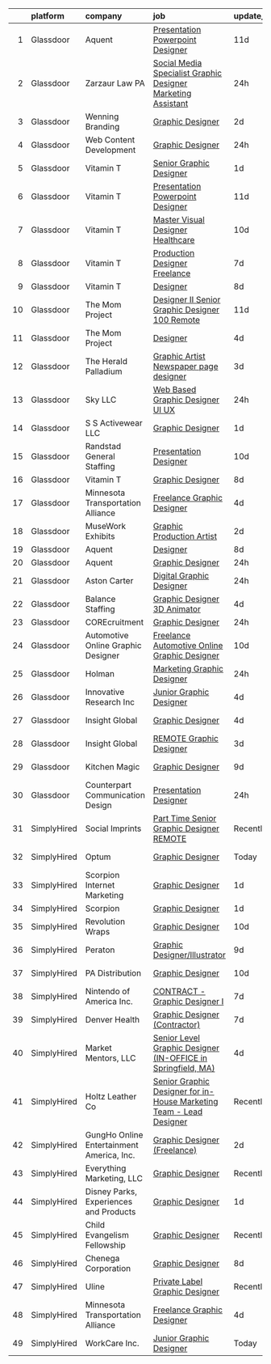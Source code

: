 

|    | platform    | company                                   | job                                                                                                                                                                                                                                                                                                                                                                                                                                                                                                                                                                                                                                                                                                                                                                                                                                                                                                                                                                                                                                                                                                                                                                                                                                                                                                                                             | update_time   | location             |
|---:|:------------|:------------------------------------------|:------------------------------------------------------------------------------------------------------------------------------------------------------------------------------------------------------------------------------------------------------------------------------------------------------------------------------------------------------------------------------------------------------------------------------------------------------------------------------------------------------------------------------------------------------------------------------------------------------------------------------------------------------------------------------------------------------------------------------------------------------------------------------------------------------------------------------------------------------------------------------------------------------------------------------------------------------------------------------------------------------------------------------------------------------------------------------------------------------------------------------------------------------------------------------------------------------------------------------------------------------------------------------------------------------------------------------------------------|:--------------|:---------------------|
|  1 | Glassdoor   | Aquent                                    | [Presentation   Powerpoint Designer](https://www.glassdoor.com/partner/jobListing.htm?pos=115&ao=1110586&s=58&guid=00000182ba05e4b3a2de2bf7db007873&src=GD_JOB_AD&t=SR&vt=w&cs=1_2e9c6431&cb=1660978325346&jobListingId=1008060511774&cpc=451933188B21919D&jrtk=3-0-1gat0bp6mklub801-1gat0bp762g8u000-0825ee02fb3b4752--6NYlbfkN0DMrcEu7yrtATojKJA7cEzGQ3FdRGWLh0CZQInL4ECGI9gD0Wolx9R2v-Aex0-GK06auykW-pqZnuDoAxGFJzIWpitkMI7AcCDFD4b6z2cDtyBa5ZlN8SnfQiXUBmFrFlbx2asWHAn4qTH_4DuPjejzzF93kV9AHRmFbAFys8G1VQRrRuiW21o5TPQvuAPXtons43j7UhfJ9v4e6DChO6yhE3jwnY6Ipz6vRcy12MoecZdXCm3fT3MsK8jTE6T4KawPSaXfvvPbsUPVAJ4JsDcf3ixkLbz4eAqT07-gg8JMr-J-KIeEdvbgwq2svy-ZJBs1Yt22CVdsGdBnBz7icjIbpVHEMIERYZ6uDAvzrIVpnXJVb3sG0iYg6uez7zQJJNcm88Lj6zGweZP3pYhrJvucijww5MEZ2Jy4ukehtWcr36W6Y5BZsCjvdNFiepp9KKwKhYO60wIwSA%3D%3D)                                                                                                                                                                                                                                                                                                                                                                                                                                                                                                                            | 11d           | Dallas, TX           |
|  2 | Glassdoor   | Zarzaur Law  PA                           | [Social Media Specialist   Graphic Designer   Marketing Assistant](https://www.glassdoor.com/partner/jobListing.htm?pos=102&ao=1110586&s=58&guid=00000182ba05e4b3a2de2bf7db007873&src=GD_JOB_AD&t=SR&vt=w&ea=1&cs=1_fe580b7e&cb=1660978325345&jobListingId=1008081106974&cpc=4E9467AEE1271D89&jrtk=3-0-1gat0bp6mklub801-1gat0bp762g8u000-803b25fd6d489f9a--6NYlbfkN0AZiaPZyccuKjlre0e0RaBFeO48J0QExrO5hcuLctOVaMCP73eJtwCGyTv9n24LxpGzvdHE6PA1nTSrS5MDTbKExkbzaJK0wxq4Ft77K8xySvPG30qYpnusoFa51YZ0xEHnPQZYDpZOB7CVNtAd_CMrEz6q0DORJcfL5QUOthO_kOxj2pt6tZSb6A_OTWWnq6qNPj-I4c0vH1bu9je2eUSlz4v7rXEdfjyRuycMhpLVuQu3Ear55vb-CaqZdb3jkMMtad71vfF7qrfF6cBYcSphwvhiv1eH2Vpzz3erDmmdLo32pzI--VW18EBINfYdYdtq4UpmKM_n7Tnt73TUrTEV0gMq6kwn4g3xqRo83cK6j8KnkAHIUwB_QdGz-YKoVUSUXoHVcKsfDtv3XYqvL6BivmosB0elSMdXZXm0G5eCa7C-nxdY4JWVExZCdNBw9QRfZ_rF92G91WsOWRrADeb4VjV6scZUUTaDiCdtSkaFPGqaPHOW0Cbg7RKzmUdv6AhIQb_4rpwXCg%3D%3D)                                                                                                                                                                                                                                                                                                                                                                                                                         | 24h           | Pensacola, FL        |
|  3 | Glassdoor   | Wenning Branding                          | [Graphic Designer](https://www.glassdoor.com/partner/jobListing.htm?pos=104&ao=1110586&s=58&guid=00000182ba05e4b3a2de2bf7db007873&src=GD_JOB_AD&t=SR&vt=w&ea=1&cs=1_31caa988&cb=1660978325345&jobListingId=1008076330362&cpc=654405A9B1E0A9F5&jrtk=3-0-1gat0bp6mklub801-1gat0bp762g8u000-c485980670948cf3--6NYlbfkN0D0ZqxdZg2TwcIemQ4yr89eGinLCR7bn2QHXosobzuZILo9zeyiR6UThHd_NX6BBzL1JwMeWMYkNuVdhl0JqmLx_D-bFfIvV3M0Qf_18-6v7B3YE5fdFXRv9a6-l1g2faVP8YuQ5Rb4ve7DfEtK21COq-5JkBPlfe88Apxx3bfn2URnVq3gmSttj2mCXXN8QztQ1pXWKvhTiLHtOJq7L2a3WSwy8KD07EJznSehoPf2tznc0D9KHruNdSyVV5X1a_v5ASxn2BKPPH-OEcsT9rDyXJI0oAU_s5PmRftycZhyFDtdfbfFggJOPPhp0peyZuc9ASJLXHLL8-yBTk_V4zfF5ldzKiOiP571B_Y07R_NbQDAyvfHtcOD5odojFLNiB4kasZ7NdgD0lUmye4OT57IKyMlhGGIJFDUJkbmB2bUekjkXLYslDP7Zm-de9QFqTy_ZzzZ4sawC2F2JEJFzmzSY7qC-F54bCZcP6UTqsCv3gsr2h_Tj0Yb5fKZ-zKimd0%3D)                                                                                                                                                                                                                                                                                                                                                                                                                                                                                       | 2d            | Remote               |
|  4 | Glassdoor   | Web Content Development                   | [Graphic Designer](https://www.glassdoor.com/partner/jobListing.htm?pos=103&ao=1110586&s=58&guid=00000182ba05e4b3a2de2bf7db007873&src=GD_JOB_AD&t=SR&vt=w&ea=1&cs=1_4fa85635&cb=1660978325345&jobListingId=1008081576747&cpc=FAD720BB8CCCB15B&jrtk=3-0-1gat0bp6mklub801-1gat0bp762g8u000-7b3bb0644cdb0e70--6NYlbfkN0D5EoDI19pzLD_ZoAvoqM1-O9qeTV9KvYbDAr1-bMzVcaoGqzcz5V3H9ChpeuGBph1Bb5TJ-J5yhm0Jk0hrIQwuQT3F7nmf6_ZD7HiMkr4eeaRrSadJclEf1lIiYuZzrDEwI8i5bFOXd29kEZLnNjZbehHdaXya9rlhOSYwQGdKJOIS73nN7eASVC6Dxe1cGvc9hS7_LawZeC8gwoHiRixmOyruHvz5nNi7I1A49zjlbkx4TpiNww3u7CXotDQr5QHQguE8u4m7cj2VkdwR-DimkHIXuULu7pF8RQ9aO4MNU5Z8RzTLSzrb_wrtf6_EbZsoaGbiTtLP-tZh89TrUmyuvkeHm1x_lTjzlYeN-eTeysEApSshHAScXNBWbVH6g-o-zPZe2Ei8HalybMDBkD4ka5DdtGxpW-pg6Olh6SZ0E4s9PfYB9JJ5VjGKu3UA4m9X8w8bgwa65B-72NWHyumFQLtvSwrIanjgFU1we9S2hnMjJ2tLQPCfU-DB_b44jLk%3D)                                                                                                                                                                                                                                                                                                                                                                                                                                                                                       | 24h           | Ocean City, NJ       |
|  5 | Glassdoor   | Vitamin T                                 | [Senior Graphic Designer](https://www.glassdoor.com/partner/jobListing.htm?pos=124&ao=1110586&s=58&guid=00000182ba05e4b3a2de2bf7db007873&src=GD_JOB_AD&t=SR&vt=w&cs=1_3f7c271d&cb=1660978325347&jobListingId=1008079341532&cpc=6FC5BA77C9A4CD78&jrtk=3-0-1gat0bp6mklub801-1gat0bp762g8u000-feb97c3479a5164e--6NYlbfkN0DMrcEu7yrtATojKJA7cEzGQ3FdRGWLh0CZQInL4ECGI6k5tN82kdM0cJmh4vC7GgiQc4aCRlSnUBC_0IocB-Cz_Gx9kanfekWR3F4uKz7k0psi8CWDYV_Wg_GNlG3jNL_DXkNGlUaRqLq0qtrvXLUUOFuJssvJ0eth43C2xt6h89G-sVtcmh7_OzK25uH2d4U69vC4r3XNX9O-5owJ_se7jjAUgA3-OWcEMYQZHdZVCbrnRJYTDPljCZMuGuI5j6qFAHd7DQeU8e80xFZ83HfzQGRaMYuZiLqqKg0MPkkJJxtHe5oD6rYVr8-cdL-6HkrNnUTgGnVFctaH5nHZqgOdiUxCg-ZXq_3IC1ldbcgu54EFRgqFPi7HdHZzJ1S_miRxmfrfDFU8X-q408eItaL57sN4_nBuxEevR6ymuaV5KNxLgKm7B899h9lVn5vZRAvqPz20OaZhbBre04Kdg2DDvmNDfVbPiWqXLbA7sABOOkMCrP-4f4Ax)                                                                                                                                                                                                                                                                                                                                                                                                                                                                                                   | 1d            | Atlanta, GA          |
|  6 | Glassdoor   | Vitamin T                                 | [Presentation   Powerpoint Designer](https://www.glassdoor.com/partner/jobListing.htm?pos=114&ao=1110586&s=58&guid=00000182ba05e4b3a2de2bf7db007873&src=GD_JOB_AD&t=SR&vt=w&cs=1_1729783e&cb=1660978325346&jobListingId=1008060440907&cpc=6FC5BA77C9A4CD78&jrtk=3-0-1gat0bp6mklub801-1gat0bp762g8u000-7b125b6b6891fb07--6NYlbfkN0DMrcEu7yrtATojKJA7cEzGQ3FdRGWLh0CZQInL4ECGI6k5tN82kdM0cJmh4vC7Ggg4SHAspzko-y_G6PS2Oo9RHeR2BOLdDx4Oruep3pZDaiDQn5e4aDrmx7JJJjymfqOfiEVOHXjXgZhAc887K4GFUufqTYIoc9RhEJjXorDCCKJG_xtGCL1MdscCXC8bAuodPA9iMeDqLDRpiVeaywGzYWDPd_-9F9uYi21BaEXzspBD9RSzME6uHHFd8LBIh_g7CrUIH6P0sXbvjBaFDmcRgeh1gAZAPRvE3At6e-BAdAz3J69uhkYBy71RtqaypoldYhdrbQNX7U3rxusZVx8yzCiU7rMSeH-xQbNmoNUstRHDAtYmNxvZMJMA_LGSMf3DV3dKJv3sOTR_gFtgGOR4jql5BQTezeaJlT2CQi6B8sjxyc9xUO7gfl6HScVgLQGGvHLx8cLJDUVKXQBMC3jziSe8UJL99SfCftePcOiWxw%3D%3D)                                                                                                                                                                                                                                                                                                                                                                                                                                                                                            | 11d           | Dallas, TX           |
|  7 | Glassdoor   | Vitamin T                                 | [Master Visual Designer   Healthcare](https://www.glassdoor.com/partner/jobListing.htm?pos=130&ao=1110586&s=58&guid=00000182ba05e4b3a2de2bf7db007873&src=GD_JOB_AD&t=SR&vt=w&cs=1_b16ae9c1&cb=1660978325348&jobListingId=1008063446724&cpc=AC285F3A3ECA6BB0&jrtk=3-0-1gat0bp6mklub801-1gat0bp762g8u000-c7903db1b94d95aa--6NYlbfkN0DMrcEu7yrtATojKJA7cEzGQ3FdRGWLh0CZQInL4ECGI6k5tN82kdM0OKoro5eXmjp51-KKz4fn9Mm2VpqJDbrB-IsJV-mFwA1MuEDsDQKKgomY_9Cf8EZZYnLbzJ-UVw4bcEdPy9ghwAnchkPPzqv50ge8kL1bQCgMRWX0W0qzJboyCAEtl8WG65xrsHId0oQey-1V_3TzurqXainpCTP7g0cYddeuGvqWsoLcOrPPC5qoegdgh0X2__-4De7uS-fPM2D1gBn8oQh8oOc8pMp7_a4JmnxV7gsgWKbirXrcpZk-cSSE1kc93-NxwomrY0A5egqM9I67I2EeFqjVPw9JS4VK5maaUfpXTjFSQ8VVwrbJ1JZT4wxtJ1hthWCSd-dRiwQXHMG-Z30xvhlg3WNBl4IS7N2zbE1biqLDZ8DKFdWz46-ozQ2eYYB0G-1MQIAGf9oklHBOI4JhSbEoba3Vvhzha4UIGXo%3D)                                                                                                                                                                                                                                                                                                                                                                                                                                                                                                         | 10d           | Remote               |
|  8 | Glassdoor   | Vitamin T                                 | [Production Designer  Freelance ](https://www.glassdoor.com/partner/jobListing.htm?pos=125&ao=1110586&s=58&guid=00000182ba05e4b3a2de2bf7db007873&src=GD_JOB_AD&t=SR&vt=w&cs=1_ead8186a&cb=1660978325347&jobListingId=1008068640520&cpc=451933188B21919D&jrtk=3-0-1gat0bp6mklub801-1gat0bp762g8u000-672de1155043755e--6NYlbfkN0DMrcEu7yrtATojKJA7cEzGQ3FdRGWLh0CZQInL4ECGI6k5tN82kdM0cJmh4vC7Gggp78khm3feqUWqNnL4RsipheXjwHwK6m5Wu6n_JiRg7N2KaZ7kh3ZP4Z-h7eaQpTKLYCS5XfGkBiSSmTY5yzyk_AH2pLtdQrfTmgMWTJWlodoKVCH7-JrbiCvtX-t-hzbK7u_7Q_bUv0UR6xIIdeU8DwaEq29LwPBf2COIzSFYiznJTRLuq1n9GIC-xJkuIXSZhN-GpkYLZ16hbi06n3RUzbU_io0AXjF8gVsFnsvSl9fwkRyqzSqZrPw1zutb95L61up6TMK8vwcGH9uSqQ9OVa3XKRQZlQ7f2DQqXODDG1ptW3gJpDnhZNmz4HZJaL4big0i2F9084_CwURRtFpxhe1Ta9b2wgwurUZo1LBNFtF4RvPEQhAuHXQ0lac5x8u-cHK69QV3oGKunKbGy_ACNXbthmi9W0wVjnmwXKT84Q%3D%3D)                                                                                                                                                                                                                                                                                                                                                                                                                                                                                               | 7d            | Chicago, IL          |
|  9 | Glassdoor   | Vitamin T                                 | [Designer](https://www.glassdoor.com/partner/jobListing.htm?pos=127&ao=1110586&s=58&guid=00000182ba05e4b3a2de2bf7db007873&src=GD_JOB_AD&t=SR&vt=w&cs=1_75a648bd&cb=1660978325348&jobListingId=1008067123848&cpc=654405A9B1E0A9F5&jrtk=3-0-1gat0bp6mklub801-1gat0bp762g8u000-e8bbcd048685fe7b--6NYlbfkN0DMrcEu7yrtATojKJA7cEzGQ3FdRGWLh0CZQInL4ECGI6k5tN82kdM0OKoro5eXmjqyzEVUZnlHG5W5HgnjTC88c-rcu1gh7x9eskjIywpRYjw4aPvuzrFE_U9arxAWHvN-40LF8fAsb7feK6r0Bueh0bE4oowYdzlMtoGhnjVvnbd1Zr9MWXrgFUDCTTC18Y3LqFEDMgaewLW-SIc-NJJzHCE6cF7Kys4l09KtDgpOn98irh3DUpmjxQ8Ww1DA3bCSJCvf0by5tDMPyL-TsPv92hIO_Ei1GtvKKeOvLiQNdJb1enOW2pz6J_U9mX5iIhHmqY0wwiSobNKAfcHiFUaqN8szBt5DXh26AJCp3YQA4OdIEUrhHgrtKGoGWZQ5aKf2v9CG-O_U27jPzM60Ei-eOtOg1pu7GD_qk-nlUL__RzkR-oaEHafinFM1CeCUcpqZSVTl867p3xAO1NoP54DAHv9faGm9MrU%3D)                                                                                                                                                                                                                                                                                                                                                                                                                                                                                                                                    | 8d            | Remote               |
| 10 | Glassdoor   | The Mom Project                           | [Designer II   Senior Graphic Designer  100  Remote ](https://www.glassdoor.com/partner/jobListing.htm?pos=123&ao=1110586&s=58&guid=00000182ba05e4b3a2de2bf7db007873&src=GD_JOB_AD&t=SR&vt=w&cs=1_d9ea8e47&cb=1660978325347&jobListingId=1008060831137&cpc=FD1C1DA32C38CFA7&jrtk=3-0-1gat0bp6mklub801-1gat0bp762g8u000-47a8e5d2c3630cfe--6NYlbfkN0BDp_epf89aHDQhKpPegNJQ_ldQpEFZQsM9OcONMGxWx6pU56EKHF58QjVdAUvn2gVxaSg2G5bZNw2DNvRIrJmVl9b0D30-uO5xPqTzpHVHx36VSIDBwZPfCJclmcODqJ_fEA0w8bV1tIxpViZTAR8uKkMurBsqsn9YtfsUg9Tv1MKTZBlWqRG6X0KNV53AmMgwiUWqFrm2S6nd4JJ014xj25TspO7F5M1fX4yrcUjdJfyLpt2BdcDhA61LnwkxDt2naNJSl64OupaqD845Rsk2wIn3cAnLfEqXvmGMNZOu4F7OGmZijis_GEhWE17uTYcEpkCj1FsI05jG8cvlAkz-lOuqfYZrAIueselbE47eoe6TKzh6gTsJbtaFijQkymiaVL6BFdCPDpoI70JPHeluV2bKG3_zRt1rTiSyLB5biAyo3OuaROKFWKolkjqoUVZouKdzKkx1eQIt65FgQMfT1IzRGHhzQopvlN53BFi80JjejNd4hol5HPVDm9s2OTiGW97GoBUY5qEKwr8o5ccdjoXsjusY3lxt9QjRFGl-ib2g3MbIccBZPuWQJres79dB_-Ui6FE10s0faElzkw4jKvRGD5x80rLFwd7J28vd68zMxSXDlezAtpW3njT91y-9RbWYhpMm2MJlbXAgTbdfziUpRsjfNPx48nJA1iGyC-D_X8-mj-yw_CGzYle2c_C04aesarXoYMyCcpKt3agvoLo14uYrNX8DPsNW5jwqJpGjDfrjkkCxzIveoiRTnO9bnavg_Jbce05EFPnA6CAQa6cqIruGOamaWQphG2BE9aMJihl6EGHTHywK8FOw1dM%3D)                                                                                                                         | 11d           | Remote               |
| 11 | Glassdoor   | The Mom Project                           | [Designer](https://www.glassdoor.com/partner/jobListing.htm?pos=128&ao=1110586&s=58&guid=00000182ba05e4b3a2de2bf7db007873&src=GD_JOB_AD&t=SR&vt=w&cs=1_538c8ac1&cb=1660978325348&jobListingId=1008072694796&cpc=FD1C1DA32C38CFA7&jrtk=3-0-1gat0bp6mklub801-1gat0bp762g8u000-967dc693308b72f6--6NYlbfkN0BDp_epf89aHDQhKpPegNJQ_ldQpEFZQsM9OcONMGxWx6pU56EKHF58QjVdAUvn2gUdKzeHAlSzK2W8Xh7fNOiY4bIhcEosveEZyAAoCT-VrKXDSbw58AmxYsT2hUcWzpewXjtM0uafV5hZDNjIC43RcCvYBHH4E7kMfL9hHre1Nsr4HFgb0YkvpYRnd8JMgEYlrsf5TlS3Mu-OuVG82vWhWj3UfuYGZjLuMSl8sa0MxjDJ7FDD7-Gr9t4xgRrOJxf3U92-0y9t9_PQ9OU6qPJVVxwUBgWXkmxGd9ToTl1ssS1EsI_1SxzzuKu9ghGdaB2Ewom9-8n5Z4y6S_9r6MwV5eMGEPk-Hw7_ChNYRBnYGpEY8NebsCAXA3mEabHnVRKKxrsRvj5hlDfbS1Z9eFXITCAxnX2MZg5C6JOxR_ZC8B4tuA-b_LMNv2ngjZM_93a3izdV6xmc4cL60PjdazsHWT4R4geJo09i_uRmxKZDxhQsj9h_W6tiHKEMCoGsZtSsECFzJ93no9JyXKTaZxxe5ZL9eybiZapjF__d1tH71vEGtJJeMjsnf7zxeltEld4HFXdRXjQwzg%3D%3D)                                                                                                                                                                                                                                                                                                                                                                                                                      | 4d            | Beaverton, OR        |
| 12 | Glassdoor   | The Herald Palladium                      | [Graphic Artist   Newspaper page designer](https://www.glassdoor.com/partner/jobListing.htm?pos=109&ao=1110586&s=58&guid=00000182ba05e4b3a2de2bf7db007873&src=GD_JOB_AD&t=SR&vt=w&ea=1&cs=1_31bcf9e1&cb=1660978325346&jobListingId=1008073933660&cpc=AC285F3A3ECA6BB0&jrtk=3-0-1gat0bp6mklub801-1gat0bp762g8u000-62096e212025d3a6--6NYlbfkN0BLOz3R2tXC2mhUicuG5hSo7xRQA9kfEQniDPT2yh4WeRNJVoEZFR01TCwwwqBh1Y6vOSiAy0RAxGDJvOFJJaTnL_uhcgITD9zbL8z1jkW3llcv7QpfJxBhoUlxYDTSxCF6Mtk2LtjA0dsoVKnCgYGLuQKLIkxPy2RDLUUDNO8W2e5Dj9quGqo0UUEVxbKFCMgxccEElBdKPw0kCu7Kjf-MnhQEB96fWg4e5-rkP6eSmyiYLu5Rfqg_TjmSym7FFtdyeUXIH0QRC8EvgD7NAdbuXKwpXkYDl7o8YClMaremrf2ie1Jiu2n7otAVp6j4M9t0BLwrHlC5BooTK4APLZywkAQhX0EH4-Q2VI6iiiah-K75zer5EHNeR2YD2Tx1OwHPk06rj5LLKtAUSzs-FYktWjoDefM0XrwWOO-GvPuPQP4wVyDflf-jtvelchbHWHyYtv645ueBj4U2D6Mps9dj2nBATbVlbUxhZRqmGQA-tVJg2g0SnVaHENNTFBcgz3r_KlsKZokrlw%3D%3D)                                                                                                                                                                                                                                                                                                                                                                                                                                                 | 3d            | Remote               |
| 13 | Glassdoor   | Sky LLC                                   | [Web Based Graphic Designer UI UX](https://www.glassdoor.com/partner/jobListing.htm?pos=108&ao=1110586&s=58&guid=00000182ba05e4b3a2de2bf7db007873&src=GD_JOB_AD&t=SR&vt=w&ea=1&cs=1_b0d0c57a&cb=1660978325346&jobListingId=1008081663058&cpc=FD1C1DA32C38CFA7&jrtk=3-0-1gat0bp6mklub801-1gat0bp762g8u000-ba9f1eb9d6ffa551--6NYlbfkN0AS3oPsAAmCngCu4U51_2RxXyfS7TdWOFtWPOafNW52IzSReWxrra4i2b9QfbeYCuB6i4T9yU4LK8VO2xL3_B5mCmOeiPxkm45OHw9JfXqU9pTODq4TGksdVqzWm0_2Efm3abo7cBqC6QZ0V5JVmQmDSOLrstVHaoZEby-L7pVcCXgi0tJwS4uMbeaG15t6P0xflJml-aONeSvTfCscIS_NffkiU1E1bOADtoj0f-NBL30wB_S0qRub6hKZBpWQ9M5vddOQ7Q6rXvTHpQcOCMruoghvapKtnNDhR9k7uyu5yXO050q3lrn8_Aho8EZatbBEK13dWQ-NFrSYnnqx2J5icQDXhLS6O70_PHMdquoIsRdqcIJmtRA_ZfflHwmBzhL18S0xJuya-2JUQdBYJe9jlnyAn_DwRxGs6fekUG_FrEhifXSVPgc66rLRYFthMvljbDnfziJnej84LbpTenZ_m2DCUkVRM9lBfbyYQbHQorh0k_FjiYB7nUnfdam1DJM%3D)                                                                                                                                                                                                                                                                                                                                                                                                                                                                       | 24h           | Remote               |
| 14 | Glassdoor   | S S Activewear LLC                        | [Graphic Designer](https://www.glassdoor.com/partner/jobListing.htm?pos=106&ao=1110586&s=58&guid=00000182ba05e4b3a2de2bf7db007873&src=GD_JOB_AD&t=SR&vt=w&ea=1&cs=1_dd9d0185&cb=1660978325345&jobListingId=1008078773033&cpc=A938E184CF850189&jrtk=3-0-1gat0bp6mklub801-1gat0bp762g8u000-164b71c6592fe563--6NYlbfkN0Ajr136nt6A_LHOZ7dazkZBMRVGXfFx1UH3hXSlGZi78qV2vh4IIPaG56QxCFgA56BHK_CUJfTDc8lB-v3ar5qOcMV3MN06Iw7dfASYNPecEXuqfED0_uYcHLQyVGMzEpEC0oWxgn8GU5sUCQDLjdiD-B7FVEK2B9IZ9QAyJK_hLPQ2sKQuXeMcmC_TydP65vAVXMQjTb-ErCjr8-0mxUwfUl0OPZPZ1Mbc6ETi9vfV0zzXYZSyytZeJLxAU6YM4ntsnHFmOW9OlchM_YRNwUjwEJv4RnlYoDbn1_2mwC-OWkRAMH_WXf7LEextu--EAnFXaKTF3PRzTLKEhjQHRoF2A7grzqPMg5Sz-2VdQ3qz93LkwBYsAR77327znNjcf-fedSEe8TSFkoapzb_3V-vnzbX-bhL0n1x7oK9DMCC2Z9PDNuLT0Nq27XBNczal_HT5fOs2o15Ms7XX9lrzCZP9OpYVnFpX3grmKAD482y5titkCy-8O6oUsmGrEjzMTkwTdU0THRDuX6j_UaCYK5DU9hNjH2mTmD-URff3l_pngGbAXlQeQT9V05ErnExy16t8_NmXLwhpRnccfoF7Fy3EMvsl2ofqUhYnl6CNCwZru8j-PZD5JN-rOaU5p61_rH9Ti2L4yAzYCcjKE5wEYttkRzweB6hlZy9C5XWXQ2wneJHT4b7DZ-_Gj0rK33pQdapRDhwm2hb6hNvGr8ut6swOmmJ0j6_CV963SsK3L63N00hvckxmJidFskWzq3eW5MSgGc-lTJqn8g%3D%3D)                                                                                                                                                                                                         | 1d            | Bolingbrook, IL      |
| 15 | Glassdoor   | Randstad General Staffing                 | [Presentation Designer](https://www.glassdoor.com/partner/jobListing.htm?pos=113&ao=1110586&s=58&guid=00000182ba05e4b3a2de2bf7db007873&src=GD_JOB_AD&t=SR&vt=w&ea=1&cs=1_93d988ec&cb=1660978325346&jobListingId=1008063298542&cpc=3BA4CE39D5B5DEF5&jrtk=3-0-1gat0bp6mklub801-1gat0bp762g8u000-0b54f212e55a6be0--6NYlbfkN0BP0SNj5t90jkfF5SbRhYc-YYyKnIlIACqwosTKYtJiUIZThkB0VlnPZlPMDYyUQwmw5_0k4iNpj_WEsspwh-S0oVsA2NlOygYAaNApMGLrS-MWydaLCHwMtbclT7s_22FUwOLWRr1CAY9lnSdIwmN7G3lYFUktr86MZuV3IUgzV2YGq9w-4OHvnv0--Os12UzE1Wsuu9JWw8NakYbJv8JGlDF66InzUine9Neb_Bx8EpQAdrW5h7pmt_5Gu_CzGnmtPxgDXC3L2fiZHH8As1gRXIuy7kiZjZsDkpkbk471jFysqu5IwVMw7I4MmShLUY3satCQQ6hRma3UXN-k3oviAkMRrNdipte09sS6pldzQffx9_PoAbiGotexnp8LDr_hLUEvEfi9lOHlxpXE6aCyFBmyZBLF62FWWET95HwRufzbTqpfZqonTMCoexa5w51FuTcLRHcTJaAeWo_czYuRG1ZcgOHI-VAUfembJE_5ltx0U4inGqA3Yo2B4ppfRN8MPtnVm6QNQBI5MmnI0_eTJX40EwlGYphJizIze4O7roWIkJm1xkkcVuYX3p7DowJlrsDeQVGevyDUtwXn0cxfjQcsyswl3BBjdYOG1nDOXqofQisLK8_XabCVMeeP7l-yJ2eZ89rQqD2zxDlNv88Z)                                                                                                                                                                                                                                                                                                                                | 10d           | Remote               |
| 16 | Glassdoor   | Vitamin T                                 | [Graphic Designer](https://www.glassdoor.com/partner/jobListing.htm?pos=118&ao=1110586&s=58&guid=00000182ba05e4b3a2de2bf7db007873&src=GD_JOB_AD&t=SR&vt=w&cs=1_35503126&cb=1660978325347&jobListingId=1008067438895&cpc=654405A9B1E0A9F5&jrtk=3-0-1gat0bp6mklub801-1gat0bp762g8u000-aa8d4b2969764c0a--6NYlbfkN0DMrcEu7yrtATojKJA7cEzGQ3FdRGWLh0CZQInL4ECGI6k5tN82kdM0OKoro5eXmjqX99AmRX3Yw8ylM-wLnEvZqG-uz_R90RAnifz3vfQyi2zn8L0YdWanDjOweLKNtRuRAJV6LSBD2l1AgUfzcx6YopJLBYgVGW_Eo8j9UQBVvG0AZlC1Xc3KRH5LR-5DmyyDSS4bDhgrgZoSi0_h4eL7q_8S7mPtcQECIkZB-ZVlWfvi6XkayVNlFlQj8_TMBdhIVsgsaGnHEibo47ECkZrowv8Gy4tkNel0TgNbZZ7A3WWYDvdi4mgAQ_E78Rwep7dLrgiwGD4U7gUQhhC89qA5pgSmxff9m_0U5UUVmMoRcKfrZuhQGiL7hIN3NlklK9BsoZZ8qqisoD9Re3wow2IxVMkbcJKYyK5asaoNGOtX93FJPZ5vabLfNlKCzpXEV-AuwdaYdgzxk7lXQ8CBEWBIsnYCB_nG5qA%3D)                                                                                                                                                                                                                                                                                                                                                                                                                                                                                                                            | 8d            | Remote               |
| 17 | Glassdoor   | Minnesota Transportation Alliance         | [Freelance Graphic Designer](https://www.glassdoor.com/partner/jobListing.htm?pos=105&ao=1110586&s=58&guid=00000182ba05e4b3a2de2bf7db007873&src=GD_JOB_AD&t=SR&vt=w&ea=1&cs=1_9de43334&cb=1660978325345&jobListingId=1008072021895&cpc=8795CF9063CD573D&jrtk=3-0-1gat0bp6mklub801-1gat0bp762g8u000-ee6ff1d4bb3c0db0--6NYlbfkN0AYIUAOTS_slK1hxyk2KdLG8WZHXXsjSj694b9_x2q8aXeLO7nns8aawagvYkuNcE8mgQMH7ipWWSgfauYF0FYvvlKAuSQlWWdLSDic2zZNiIlWNgiV-y_X91g2oOa1y8PkvIVX_8Tm-MsWj2oe7qW1n_JzxOLrZtKmGNOEGiH7NuvHKyygc-IzEAVH3kZFjaSYUap3tc-W0H7SQwEg2vjhj9vkSWVuZRI-rrv7sp4LT5-65jY4dRYX2TJZxPJxrpCH5tOvXPWTh2IgzjSmBcUqzffFWXhvA6LMZUHmwPHHtfeu_eCDjeupVt-hcSH9Q1tXh8e35feIRsDFntLjqNSjdaWr2wtUT43wxJopCAC8fHGNI7avPpbSAHhX6MPR_4n9W__lQIl4lYTbZGGCnT8i7cNmJZN0Sqq9rHdK7SV24T1CV3ZbnlyPeUffWXwGeIe697mVN-PImnHECkdJJMeLbm1nTriutoCuzHyGWD3Mjic3BKRUah7C)                                                                                                                                                                                                                                                                                                                                                                                                                                                                                           | 4d            | Remote               |
| 18 | Glassdoor   | MuseWork Exhibits                         | [Graphic Production Artist](https://www.glassdoor.com/partner/jobListing.htm?pos=111&ao=1110586&s=58&guid=00000182ba05e4b3a2de2bf7db007873&src=GD_JOB_AD&t=SR&vt=w&ea=1&cs=1_43ced1ac&cb=1660978325346&jobListingId=1008076709473&cpc=334ABAF5D42DC775&jrtk=3-0-1gat0bp6mklub801-1gat0bp762g8u000-f96a2cd4fb90d56d--6NYlbfkN0A88_J8diRoR40SecvWGzcTn95As47YER-7r2OAdsjVnjXRd904aD2oemUfw9FGo8jy9NymnMmS9G1ekduSoOkbDxusoUe6e16lO-r-TiRmq1vA4zKQYYE60iFhA0VOkaPwBGVlZ1anvFPIICRi9dfS6zCY9UFH5QglLgznx55Z_5vF8XntUV7irkUpxgaQHTsbcMc5cbMDE8LtsogXUDAwoK2ZRDV3rgN3s6f39K31ZcmKl-P4iaQVXqCt_zAcgeylKD4XZJmYhxnxYtqgi-2ji4ESQ8V2G9M_LPZ_BUnNV8I4P8JNuxf4S1jo91STZvhROLzHT4BPYHDj9BenP28rp2SRJxVL8ZWwy0qc3SkHy1cmX6q2SlN8xlhIbPwF-ZlzskQnue5b09J1SfeHfs-V-5wRI3s4t0_Uq8C4uDc17vg0xGlCUEQT0bIEOPxCfuOaJp-i9qkxHHuIQwWfBNbNphhc2p82UHUioiK83dKWK28cJp8ewJbs8ljLkSOGZys%3D)                                                                                                                                                                                                                                                                                                                                                                                                                                                                              | 2d            | Texas                |
| 19 | Glassdoor   | Aquent                                    | [Designer](https://www.glassdoor.com/partner/jobListing.htm?pos=126&ao=1110586&s=58&guid=00000182ba05e4b3a2de2bf7db007873&src=GD_JOB_AD&t=SR&vt=w&cs=1_56aa5660&cb=1660978325348&jobListingId=1008067092714&cpc=654405A9B1E0A9F5&jrtk=3-0-1gat0bp6mklub801-1gat0bp762g8u000-ac64986e2b4de6e5--6NYlbfkN0DMrcEu7yrtATojKJA7cEzGQ3FdRGWLh0CZQInL4ECGI9gD0Wolx9R2EDT7B77c2cQiCSnbCMQd_C_cLuDUtmt5n2aq-cPqxY8Jm8ZvfC8O7effs3tyA7wAgUar14u2AaVu0T8dKG3X8em2znhIB4hYljeJCSSTjzab9F-K2WdTRNYsGZ_Btfe2_ZRjI4Cv0g2asZkvst70BapnmbPQoy-emJOijZD-MltabcMudjf9lcgTXXcZAE1eyFzwyguI2Esj7JW07GaN_Im8QbFG5toPiDJ4z4AROZjudRxz-wYcYamwUEDWuvuEnPqO68uxFfEaosFws7myFZ5kJiVN8y9fG5z_XIf-9uKy1sTkxSX4pV9Qw5uN6FyVT3AS0m9NbfeyF4aUWPxTzQ1YE2xC0pOhXCmyZ8ozYL7WG6YPt2Y8m-lx4ejZBto2egj9HIuKLfc19li3fL_EKMAuZzL0Cv0W)                                                                                                                                                                                                                                                                                                                                                                                                                                                                                                                                                  | 8d            | Remote               |
| 20 | Glassdoor   | Aquent                                    | [Graphic Designer](https://www.glassdoor.com/partner/jobListing.htm?pos=116&ao=1110586&s=58&guid=00000182ba05e4b3a2de2bf7db007873&src=GD_JOB_AD&t=SR&vt=w&cs=1_86c06f3f&cb=1660978325346&jobListingId=1008081352371&cpc=6FC5BA77C9A4CD78&jrtk=3-0-1gat0bp6mklub801-1gat0bp762g8u000-b2cdc47db324353d--6NYlbfkN0DMrcEu7yrtATojKJA7cEzGQ3FdRGWLh0CZQInL4ECGI9gD0Wolx9R2v-Aex0-GK06v0ZIhdnlaPE7Jk0qJhdWPNDJu8Jj_ncwuBQWpOJmtDS7XsoQ9heyB0_CsTcP0NRmMyAKNA7UBh6ktbeasMtaV71olc5lEZ5nBeP5K8gIYx8M130QHQNXUmhPvduMxg3ATTmlO6BIfVEGqdh4A4Pox2cfB391kfIrtoJ3KVWjtNEKaLAhYibkeGzzEmfxk_cgMu8rdDjyrCplXbUC2b8dS0aN3RDwoBx6V5YQMiFLzg1J0HGeyVTk44D4eWV9MH1G9-c0Bs5TeIbky7_0QsHwQLeEFrjV6ODMbCNcP68eqrgeBVmNFZIAO9A3W1vjDya7teBpiHvUEfvBhdIBY6MGcWD09hoX6OdqZHx02vYuZE2C1A7Gaj9kppBywX6HWfw7V4G8eJUXrcA%3D%3D)                                                                                                                                                                                                                                                                                                                                                                                                                                                                                                                                              | 24h           | Plano, TX            |
| 21 | Glassdoor   | Aston Carter                              | [Digital Graphic Designer](https://www.glassdoor.com/partner/jobListing.htm?pos=117&ao=1110586&s=58&guid=00000182ba05e4b3a2de2bf7db007873&src=GD_JOB_AD&t=SR&vt=w&ea=1&cs=1_7b06a8ba&cb=1660978325347&jobListingId=1008082155234&cpc=C4A69CCDBB3B9599&jrtk=3-0-1gat0bp6mklub801-1gat0bp762g8u000-05708a3c8ee0b4eb--6NYlbfkN0ChYVx_I3yfZ_JDY3EFoivtqvi_stwnZ_kRt8Dowt_l_d1ydueao4NEv8X4QANiVn-cNMo4dRzd_i8Whos_SIEqGJmXH73JQpmefCWifMCVcJP1_Rde65Qybq8GXtRHWa9BRaFTH3lbnICIaKR5VLDBGPRV4y4LlW_aMG-4QsXV2hSHb5qRULYCALtlBKQ9Q3wCZR5BIXTmYOpVkjqpM2jcjsa9PjN40TQwvfRKlNdGJJfyl76715MgChTaC3604yThj1ulPCNWCeqk4Az8Ihyd0Toycl3PnEATKq12OuGIw_JNuPEas4VdTLuwUwMuf3Lw8W4dzUx1NdM5vUkMwCsseXcqovD2bvC5Px2oDmNyed6GAXzthH976FMyKgn0CDLzL5Y8iHpVA4-vKQ_ZytfTlcwQi2G4qGnrVvsPR0Tii2_Kqnd2qQuj9FOstbViayPVysx1Ay12UUfX4ptbM_4EXp0dHXgxMRONf7J1PkHc3vomTloH8-ZYy1HQp-7WcYoYe9wqL0TBHg26NKBuzZmol8rP0Ml4nGdTahGXIfN0DHTluJecjklIh_jWqJEreJQV2pghmYcScxt5qeeeaKs1hkUpUQJvJ-J8qWpGC-0FMV2fYTV2cHsgnPKFg03_lpgEtj0YO9JolTNK7KPGgi3rjpgzxxaKSrrmBpDlRQgY6NU1t2zjX1spUeYEtdl4y_MXfPKfq__ew8qakNOuAROvm54P3h-xOI51GtFr4eTdIv_hugrAQQId6H25nN3G6hE6TQWssT4E5TC6UCNLx7NKdduswl2PVwOiAkxkckgfhOqyfO9VXYEP_sO8dBMAt1aho5iVMrWPUOeKxdzs1Gx0mUV5Ys6SECqNFLmQ3pmH5ABURHZE8cxyILFjRhi2X-g9C1hOozeNb9Q-Qc7KWLulckxpT9HfMc6vgQWAq-KMyglPyPbttKHTM1CEbtqZ3268V0iJI2owSg%3D%3D) | 24h           | Edison, NJ           |
| 22 | Glassdoor   | Balance Staffing                          | [Graphic Designer   3D Animator](https://www.glassdoor.com/partner/jobListing.htm?pos=121&ao=1110586&s=58&guid=00000182ba05e4b3a2de2bf7db007873&src=GD_JOB_AD&t=SR&vt=w&ea=1&cs=1_ebd3b14d&cb=1660978325347&jobListingId=1008072298683&cpc=3BA4CE39D5B5DEF5&jrtk=3-0-1gat0bp6mklub801-1gat0bp762g8u000-8b69e963d5f83041--6NYlbfkN0A8rnb6lc_tT8WXC6HRrFEklcfrOHg3bjckyZ4Hab6pWmvn-PrGjb0fUfyJY8Uf96nAwpWDdaCb9yR9o2-y8A9d_MohrFUaDEuFM7k2OJjj8B2ll1TL0Uk27yaoqWkIew1JP5kpPILxzy0m5uJG8ZE6kTj-WJYJHNy4vGrJQtepkEGXGzETjMqT7f2WbRTpaWWrs5AYQUbTDZwzzxHpuXkfDu4FlsfpTmuugA80Jn3P7u5_fn_HCUeAvNWqT-YR-bhYIdH6W-_RlDk_5AKMmrdbA3HDi6MBU4d4UTYR6WATigq0oKYj5VF2EUjMwUlG7MQ98oOBPsk_EYYRwn_kZIr1Jj-cgd_YnvcOwpwvAvTCHjQrQjY5TeJER4ATFHQILt2nlixcw4wxyADNpZvsaO1mFkycvA0Umu1qptEhgeULv2x09DKpRLigDgk96jURU4DjgUR0jV3481hq8B6gNm8g_7rJtvXTsj86k0mTYKraDSiKoj3n5nwkpNyRO7p1t9YKa07Hi1oetQ%3D%3D)                                                                                                                                                                                                                                                                                                                                                                                                                                                           | 4d            | San Jose, CA         |
| 23 | Glassdoor   | COREcruitment                             | [Graphic Designer](https://www.glassdoor.com/partner/jobListing.htm?pos=129&ao=1110586&s=58&guid=00000182ba05e4b3a2de2bf7db007873&src=GD_JOB_AD&t=SR&vt=w&ea=1&cs=1_4394e21f&cb=1660978325348&jobListingId=1008081688348&cpc=6FC5BA77C9A4CD78&jrtk=3-0-1gat0bp6mklub801-1gat0bp762g8u000-f77d4798f98f3dfb--6NYlbfkN0DIS2V54J9jCvG2w7XQDbOaDjVGcoU6F03v9owIsm3QqHOxRVVVPaZTMz2zynDx42oKc5LRQB4F90SAnMPus05etci9X-qwwQc7WytuChCBS-8xQL-6vIpYiHxEu9QQZKuOmrsodRMK8WMPkQDYMvI9KQ8PjHILjzuBrf7i3ZbpW0zHDUTwoCE413a_LFrdoR5C-QU3YhQniEytNIvKXpV-OafYE3cbSMQBJx5QOu5yzCms-UbiKzQ4TSjGLDk4T0J-jHB_G7m3xj_srtsef0pglAqbRpRhI-mrQThwGFCiKcDWn-3lyZej5lNWsI3VBXA_n1QXW44VgdS8o68VHd9ulEeHbVV0HmUrxz2LrfoHfCVbJN4_kFc4hQFEOoj0JPq5iMeJnLSJENjN8m9Tt-Dw8e-v57asH3Ej-C8LNKVwL3OYkzNIwhKIHnMiRAbuKDT22C6x9aqFYEkKwWQk7Az0mEt7BLZX8QFGzayxhOlhHkwANSTDlX1HcZ47uCbuqRc%3D)                                                                                                                                                                                                                                                                                                                                                                                                                                                                                       | 24h           | Miami, FL            |
| 24 | Glassdoor   | Automotive Online Graphic Designer        | [Freelance Automotive Online Graphic Designer](https://www.glassdoor.com/partner/jobListing.htm?pos=120&ao=1110586&s=58&guid=00000182ba05e4b3a2de2bf7db007873&src=GD_JOB_AD&t=SR&vt=w&ea=1&cs=1_b1da7b35&cb=1660978325347&jobListingId=1008062665826&cpc=32EE424DE2B657EB&jrtk=3-0-1gat0bp6mklub801-1gat0bp762g8u000-e6cba8c07fc3ce8d--6NYlbfkN0DErd5I9McD7cRkBvdvpgLNNu9G_nar-sNj4cKQCjkRCIjXfPSy6d0xbkvT_D_ecSKPU5kzDGHqsOjaScAUUXJUGrP7g0KKBrC0EO4e1OLVkrrVXnn7f-vdUbM7rPXDvMD-B57H2IXrZzXhxrBqvEGn4_HY80ZEM-UwUUpuvLDQnlVgBdCbn-mi4t41Tci38kzAY-5r25APxtvMoqjLegzMz1NzU63lbAn_ielicuQWyoTM8l-0E1qTs4gXSb3Gwa62sQfXIMm4qhFpTEPQGGbFgtFEBOVBWcfuFBoFsXLmP90xXbZ3EBMOWcbFL9HRTCCqeP8EKshxUZt12XUcV5J-VKGb4DbriNi27EiAnpqteD2lTK99AnOoO_07WXkvmM912QX0KqvNCTgZxJPZsQ4ZaRGkuApZLPXC6azS6xc5JUu1uugC2yZg97NuGJ9rJ2dNVp-KzZS4_vaeLMKzy85jA4ExjwlAkciXJF4XezfV7voQOxI6CVbEXV7fFrRuQQJrx7B6whLTfvMZcUEXq-RVw-hfm8cIwnk%3D)                                                                                                                                                                                                                                                                                                                                                                                                                           | 10d           | Remote               |
| 25 | Glassdoor   | Holman                                    | [Marketing Graphic Designer](https://www.glassdoor.com/partner/jobListing.htm?pos=101&ao=1110586&s=58&guid=00000182ba05e4b3a2de2bf7db007873&src=GD_JOB_AD&t=SR&vt=w&ea=1&cs=1_e5524b8f&cb=1660978325345&jobListingId=1008081320438&cpc=F4EED0218A761C36&jrtk=3-0-1gat0bp6mklub801-1gat0bp762g8u000-a4b2000f46eef3a4--6NYlbfkN0AKrxVugBVhlJ0S0Z7pE3BPGQID0h4bOx-rxxkQpgeU1Kv1n8-buslZDMXdspg_1ssOrpOimUce0gmG7w8d6qaD-XFHrGlTM0o4W_mPVAA-Q0YIgsaNguZOha0krwyJ9PQXNA5-zshh1GCSXuYMdv33R_e_queQyQtVokTzUPWXKkRHXdykCutRXITz6FAznDA_8YUhMCQP7NofEBOuC_RT706EgN940snmLjdh_v1wJF1d23iSENs5sMlNTi3fXWYISCAeU5qlnSx35YDk6Y8lTtVGwGVZXSWeq_5P3qEneCXcDTieUfr-kY7AYej_tqyu-mLC5kMZvmrJsDnZY4Vxu9OLilD2kZxab9CacXWPUrh4hg3ZeHTWuYG-xl2kigk_mwEHFRjD0h9GSvgC68fsVDAWR9TnYj0rRXg8U-FQxxherDK0HJKURwcqeo4QtkHpTYDeeH26rChpmn4-ug7WXGzF6IJoZkjc4esCEXQrh_kZx7_-Fl5xfFLM5L0o0j_4uEjh_wwzPaNPID2_QKt4)                                                                                                                                                                                                                                                                                                                                                                                                                                                           | 24h           | Mount Laurel, NJ     |
| 26 | Glassdoor   | Innovative Research  Inc                  | [Junior Graphic Designer](https://www.glassdoor.com/partner/jobListing.htm?pos=112&ao=1110586&s=58&guid=00000182ba05e4b3a2de2bf7db007873&src=GD_JOB_AD&t=SR&vt=w&ea=1&cs=1_5ac6634e&cb=1660978325346&jobListingId=1008072178650&cpc=FB7E4A1762AE5BEC&jrtk=3-0-1gat0bp6mklub801-1gat0bp762g8u000-f0552f809532a90f--6NYlbfkN0DedFZfQEz04ola26bCFacloVDWpx8uxQ7WtNSJrUFaEljaYVi2wDr0ZuMc3dZZ74W9qJzEKuVNR2UDbr6d3DHDXvRY91amvnnnBK2yUi5jC0HFyH_hWrrYkg50Yd5FFyWkz76XLUES4yIaXlGyuB2UtPMQ1wSbjhDANZhnkmjZO4N-7VhcrJB845wEPFQBE_d-kLAon5QhyGkb1ku28k6kLC-7kjJTJ3ZjIN5iwT7YZ9lv_hhk_y5d_zwYKOLSzzf0dLQmj7oDX5Lvn9TqFxViNtub0lcaguisvJoEnDwDwn6tRc72QR-aqeIN0s9sZOsgFgeiCB1GEUe7JRHAZXB01W4WOUS1k-rmHd524XssaU1ZwlrJx-cjgr7WQzzqI6kEgGFsulwnOonZNevzOEkaVMLelJPdnvDWI06o1jdKdJ8bc8wNw_-JffxfLP10GteHEedLnSS9oTjpLe7unKrD5a51ud96osyW5ibm8uIDyq6FGUNedPTEki7gwXxau0k%3D)                                                                                                                                                                                                                                                                                                                                                                                                                                                                                | 4d            | Novi, MI             |
| 27 | Glassdoor   | Insight Global                            | [Graphic Designer](https://www.glassdoor.com/partner/jobListing.htm?pos=119&ao=1110586&s=58&guid=00000182ba05e4b3a2de2bf7db007873&src=GD_JOB_AD&t=SR&vt=w&ea=1&cs=1_47bd9c85&cb=1660978325347&jobListingId=1008072469756&cpc=8795CF9063CD573D&jrtk=3-0-1gat0bp6mklub801-1gat0bp762g8u000-94bc4dfec7494e9c--6NYlbfkN0BKkHZu3wF05EeDimN_p6sYpKCMArvwa95YdH7UpkaBCuXZAtggzO9lWFPdGsiWEnWoZKOtGEPRM2VDjm19OBMzX7uidoA9K6x6e119oZHhSg-cTAe1kYo1YZr0R8xgKo_Nm_6Iax-6L00BR3UBTLOWYv6fNRwXUwiMpRoMu4HTQtFGovdlvFxlR8XhnDwa19MmSgxMAJNAe2ySOkaQPJUjJLlTB5GmLQWHIQESazCpGRo7a15FtOiqXFZ_1FHRckUqDnKDh3k8oc8vqqvNmNdLe5BPvfO4g8KLkhNjLJcl2-StdvXz4zgeKXJBvpjzYlus7668IzzUDF_n6z4ih5OWO3cpe6n9DJaT0WzzpTAENesURnd-3EH87X7szufnIbdD8NfHCOan8oTUmunrOY9mT0vbBQmTo_Xx60OnQkiaXbUmmW7GXxhCHhoYWqi8P4PjjW2YQJFvLgmRQGpzCRo28WDn-S-SoYi5BcdfR5A-6UT0lhDzyv2M-BEj54v9nfnfKTECiiffPw%3D%3D)                                                                                                                                                                                                                                                                                                                                                                                                                                                                         | 4d            | San Ramon, CA        |
| 28 | Glassdoor   | Insight Global                            | [REMOTE Graphic Designer](https://www.glassdoor.com/partner/jobListing.htm?pos=122&ao=1110586&s=58&guid=00000182ba05e4b3a2de2bf7db007873&src=GD_JOB_AD&t=SR&vt=w&cs=1_83903a56&cb=1660978325347&jobListingId=1008074069725&cpc=8795CF9063CD573D&jrtk=3-0-1gat0bp6mklub801-1gat0bp762g8u000-f7d9cc9f2e5972de--6NYlbfkN0BKkHZu3wF05EeDimN_p6sYpKCMArvwa95YdH7UpkaBCqc7l59ErwqcIquYO0j72pe_2CTt-BgPuINQkI-P9bM2UIM5gHlywKeQT3ODOwdXk6hSV9XdV0iwDm7Fb0bSEFaPCd5KmKX32CrKQnj9kmII7Ub8RTqaxGQKqpj6eHK8JdTInGteZ7XFnnsU_Ha7mHTP9wuftlklgJoY9TURBRA9FUqOwaNwUTVpgIoqEvubF6V8TJgu2VICKRws1MVR_Q7f0rGxOlYYY_VS8XxAyMzejndOg5kMrRNBpqkhBsqFsj4rjSUp-LYgGZpkdfbsWcuVQvxbVWQQd9rR5de9wfPi8BVQ_caWFZdKw9VNcDO0nkuJL0gMfYMqpXKFcdVXL1CyBhCtaz0s2JybkiPzM5fhvaPF6NSNr8MjeXVaW5AUuLI5SWFVmV4tK83s4t800dXVBVXDavkIi2VBJdC9yqjeAY8l0Q4W7C7N3fh9zAPHiQ%3D%3D)                                                                                                                                                                                                                                                                                                                                                                                                                                                                                                       | 3d            | San Diego, CA        |
| 29 | Glassdoor   | Kitchen Magic                             | [Graphic Designer](https://www.glassdoor.com/partner/jobListing.htm?pos=110&ao=1110586&s=58&guid=00000182ba05e4b3a2de2bf7db007873&src=GD_JOB_AD&t=SR&vt=w&cs=1_5f1f22f9&cb=1660978325346&jobListingId=1008065495806&cpc=48B9F4758953335C&jrtk=3-0-1gat0bp6mklub801-1gat0bp762g8u000-0a05b94ca456abff--6NYlbfkN0DdGVrrqTHcOLv5HRRnkNEJ0nB6_EHBIfQYiU_-7nmIdG46orjPC789NpUlengh7n_kYJAnMCjWjLh3VrCdKb4TflDXEz-VRh28hTj2ct7ZPF9_O_nzxKE0YKXbKRTWKl-yF5lri6SSc1tRCYYjN3Tg_e1N8k4ehK9EKvnjb2V1U9Owk37jlMkl1nHh33Rm7fjr1gAiY34hYqWJOpR8GQ2EhLt-d5CaVI3NowfKz3b3UJ8mUnOEI2FyOZ2x0LS43RivuApCXjEcrSgyBLYnaRd7IsngIuZtG44t-fbFDPsIn8UlJBeYJTXJmuFbcHCz9nHJN-eGANDOT7zabYn_ZM80srYtZINbZPRR9o5ufoBKd8AFASFzBtIpv-lzpTjf2srMlanNjh7Hv24P5YsEBDR2N7AmVeuJ_3IC0f4vRpjivBB1bYtUNHOYMGhjyr8wUQiY3mBitae4b5F-fdWXZrGEPXFPRQ-5Xo4%3D)                                                                                                                                                                                                                                                                                                                                                                                                                                                                                                                            | 9d            | Nazareth, PA         |
| 30 | Glassdoor   | Counterpart Communication Design          | [Presentation Designer](https://www.glassdoor.com/partner/jobListing.htm?pos=107&ao=1110586&s=58&guid=00000182ba05e4b3a2de2bf7db007873&src=GD_JOB_AD&t=SR&vt=w&ea=1&cs=1_43484c62&cb=1660978325346&jobListingId=1008081622935&cpc=F5E96E35A1725171&jrtk=3-0-1gat0bp6mklub801-1gat0bp762g8u000-d2a524c6708e5273--6NYlbfkN0DizcbajBQcxE9al7hfL2c6AidRBn6P7P5WO9HAJmrYW6FmI0PXb1KAhWhy4DDzce_Eo_NLUhPzyY-26DsrlJjbnUJkTLG6RHRFQ_O5YQFMlLeSgPXS7JsiJYIYwsqslqbC-bknOl3sE7w7zn07vpdzORH6KOpENz8pUwyM5sY24HcaLEkFDcX8S7yFNd5nu6VxXz5j-AxlekkaL4E9yKKcKWrih4DtqkMJ2Pe_3HP5oxG0kLG7yoPgyeYh5kgEWKytJJNXrYaRZpL5s6XRVsq5v9nst1x0KZbcdjj5Xe_mPyqoMWpHAx5E1Uie58pJnE6Uo130DHfwhNuCj-SruWJrayXkLtZ1bJRnJ_q1xQJZFAMPN-blpDhHjHXlo-mR5AVLFoy7NA0oW6-9NXda2cYXSYzTv3KLCSIb-57ubg0yCubzeV4Ov4OXUrUwciOCXQpWYRIKq1BxCzrQzXYIqBqR6UBRaewU0gFMKBryNc-GE59nbYyLuannNaSrFqmPfEw%3D)                                                                                                                                                                                                                                                                                                                                                                                                                                                                                  | 24h           | Remote               |
| 31 | SimplyHired | Social Imprints                           | [Part Time Senior Graphic Designer REMOTE](https://www.simplyhired.com/job/-zvFLBpSZsjrGLrKqmMI4i2VH5-GlD9yud5bcwzox6-3mdu-ZL9olg?q=graphic+designer)                                                                                                                                                                                                                                                                                                                                                                                                                                                                                                                                                                                                                                                                                                                                                                                                                                                                                                                                                                                                                                                                                                                                                                                           | Recently      | Remote               |
| 32 | SimplyHired | Optum                                     | [Graphic Designer](https://www.simplyhired.com/job/seA88sx6nMY4LIvk26ZJvr5ddsFa1jb2-B1T4sWE1OCkNXmdrwUVPg?q=graphic+designer)                                                                                                                                                                                                                                                                                                                                                                                                                                                                                                                                                                                                                                                                                                                                                                                                                                                                                                                                                                                                                                                                                                                                                                                                                   | Today         | Eden Prairie, MN     |
| 33 | SimplyHired | Scorpion Internet Marketing               | [Graphic Designer](https://www.simplyhired.com/job/ZmHeSzcBWUJwA8fpeMG3q7lG9VaDcYoYZ03VTxiZRvFEkGuPoLSl4Q?q=graphic+designer)                                                                                                                                                                                                                                                                                                                                                                                                                                                                                                                                                                                                                                                                                                                                                                                                                                                                                                                                                                                                                                                                                                                                                                                                                   | 1d            | Remote               |
| 34 | SimplyHired | Scorpion                                  | [Graphic Designer](https://www.simplyhired.com/job/pGRCvsDBiq6IWpOlayaP9Y3wA_KMb5apOA0QNBu8GaDvkO-FZQgXZg?q=graphic+designer)                                                                                                                                                                                                                                                                                                                                                                                                                                                                                                                                                                                                                                                                                                                                                                                                                                                                                                                                                                                                                                                                                                                                                                                                                   | 1d            | Remote               |
| 35 | SimplyHired | Revolution Wraps                          | [Graphic Designer](https://www.simplyhired.com/job/0IoJXSVhf8N3kXtF9qAukKjtNWYoeZEKC5fUUQyB1wMjySCxvLQYoA?q=graphic+designer)                                                                                                                                                                                                                                                                                                                                                                                                                                                                                                                                                                                                                                                                                                                                                                                                                                                                                                                                                                                                                                                                                                                                                                                                                   | 10d           | Lincoln, NE          |
| 36 | SimplyHired | Peraton                                   | [Graphic Designer/Illustrator](https://www.simplyhired.com/job/qPgY2eAAXeFVDClMPiv6aQ7SNQJC_3pr_mCUUoX7ucxkvEQHNHj-lA?q=graphic+designer)                                                                                                                                                                                                                                                                                                                                                                                                                                                                                                                                                                                                                                                                                                                                                                                                                                                                                                                                                                                                                                                                                                                                                                                                       | 9d            | Chantilly, VA        |
| 37 | SimplyHired | PA Distribution                           | [Graphic Designer](https://www.simplyhired.com/job/rGS06rcxCYKs-wGVkgRKhaec2DCxFegFb0wnS3qWlc9WRf0Pb4yrGg?q=graphic+designer)                                                                                                                                                                                                                                                                                                                                                                                                                                                                                                                                                                                                                                                                                                                                                                                                                                                                                                                                                                                                                                                                                                                                                                                                                   | 10d           | Maumelle, AR         |
| 38 | SimplyHired | Nintendo of America Inc.                  | [CONTRACT - Graphic Designer I](https://www.simplyhired.com/job/YldJ-7MuNVcOPRx-XH8W2WdAHBy2IKK-l4bmidUOeCm160xjnG9TGw?q=graphic+designer)                                                                                                                                                                                                                                                                                                                                                                                                                                                                                                                                                                                                                                                                                                                                                                                                                                                                                                                                                                                                                                                                                                                                                                                                      | 7d            | Redmond, WA          |
| 39 | SimplyHired | Denver Health                             | [Graphic Designer (Contractor)](https://www.simplyhired.com/job/Ovp3o9nWqGD5G3ugLF6p_r3yk7PvADndz35PU9fWFZAicDLBHlzgag?q=graphic+designer)                                                                                                                                                                                                                                                                                                                                                                                                                                                                                                                                                                                                                                                                                                                                                                                                                                                                                                                                                                                                                                                                                                                                                                                                      | 7d            | Remote               |
| 40 | SimplyHired | Market Mentors, LLC                       | [Senior Level Graphic Designer (IN-OFFICE in Springfield, MA)](https://www.simplyhired.com/job/4i8TDTuFBB55eM0jxWSnYU70HrbjK-dC2vmrJ5RgNxTz-G2-ko_vUg?q=graphic+designer)                                                                                                                                                                                                                                                                                                                                                                                                                                                                                                                                                                                                                                                                                                                                                                                                                                                                                                                                                                                                                                                                                                                                                                       | 4d            | Hartford, CT         |
| 41 | SimplyHired | Holtz Leather Co                          | [Senior Graphic Designer for in-House Marketing Team - Lead Designer](https://www.simplyhired.com/job/F_Kt23INLJMMrrSNsadIE6F4ODnljQ5kbfhwR7Aj1bnQZxh4FlrLNQ?q=graphic+designer)                                                                                                                                                                                                                                                                                                                                                                                                                                                                                                                                                                                                                                                                                                                                                                                                                                                                                                                                                                                                                                                                                                                                                                | Recently      | Huntsville, AL       |
| 42 | SimplyHired | GungHo Online Entertainment America, Inc. | [Graphic Designer (Freelance)](https://www.simplyhired.com/job/KkuiUb8byr9jZDcgwVGIYpLyA3JecnDrX6aPIslcZOJzwWDpQ81KZQ?q=graphic+designer)                                                                                                                                                                                                                                                                                                                                                                                                                                                                                                                                                                                                                                                                                                                                                                                                                                                                                                                                                                                                                                                                                                                                                                                                       | 2d            | Redondo Beach, CA    |
| 43 | SimplyHired | Everything Marketing, LLC                 | [Graphic Designer](https://www.simplyhired.com/job/LKoJ5OyuLi9fK1uX73Gh9QqdxY0wx8RdJD8D372zKShkxvC-A6kXZw?q=graphic+designer)                                                                                                                                                                                                                                                                                                                                                                                                                                                                                                                                                                                                                                                                                                                                                                                                                                                                                                                                                                                                                                                                                                                                                                                                                   | Recently      | Shreveport, LA       |
| 44 | SimplyHired | Disney Parks, Experiences and Products    | [Graphic Designer](https://www.simplyhired.com/job/lgWefuwmU7xmhs-aBAGSDij6vqd79IrNHWqCMme9HVcyhe5JKFEAsQ?q=graphic+designer)                                                                                                                                                                                                                                                                                                                                                                                                                                                                                                                                                                                                                                                                                                                                                                                                                                                                                                                                                                                                                                                                                                                                                                                                                   | 1d            | Celebration, FL      |
| 45 | SimplyHired | Child Evangelism Fellowship               | [Graphic Designer](https://www.simplyhired.com/job/yeExDWOeFcI0pea0AA32iyjnEnkHnwX8g9ouk6eSB1i3IPI8sVXong?q=graphic+designer)                                                                                                                                                                                                                                                                                                                                                                                                                                                                                                                                                                                                                                                                                                                                                                                                                                                                                                                                                                                                                                                                                                                                                                                                                   | Recently      | Warrenton, MO        |
| 46 | SimplyHired | Chenega Corporation                       | [Graphic Designer](https://www.simplyhired.com/job/UfTvxOuduJUQXSAk9uCQoq9UMLQNhfjIU67SCzIlpYnTr7ZqmoALyA?q=graphic+designer)                                                                                                                                                                                                                                                                                                                                                                                                                                                                                                                                                                                                                                                                                                                                                                                                                                                                                                                                                                                                                                                                                                                                                                                                                   | 8d            | Fort Eustis, VA      |
| 47 | SimplyHired | Uline                                     | [Private Label Graphic Designer](https://www.simplyhired.com/job/gaU7wG-0MokVf1_JRYGiyTzy8gVqJplpjUfErgk8B2FmWrZf0ZLp5Q?q=graphic+designer)                                                                                                                                                                                                                                                                                                                                                                                                                                                                                                                                                                                                                                                                                                                                                                                                                                                                                                                                                                                                                                                                                                                                                                                                     | Recently      | Pleasant Prairie, WI |
| 48 | SimplyHired | Minnesota Transportation Alliance         | [Freelance Graphic Designer](https://www.simplyhired.com/job/pVBq2fY9ahzckUXrsUzQu3oj1VV_D7VnsWzLITpZsX98uOOU5G2QQA?q=graphic+designer)                                                                                                                                                                                                                                                                                                                                                                                                                                                                                                                                                                                                                                                                                                                                                                                                                                                                                                                                                                                                                                                                                                                                                                                                         | 4d            | Remote               |
| 49 | SimplyHired | WorkCare Inc.                             | [Junior Graphic Designer](https://www.simplyhired.com/job/tiVhWDVA_n814deUQfzQy9Lm8nT3nQs_C0AreYrMuqbEtF97tqIwhg?q=graphic+designer)                                                                                                                                                                                                                                                                                                                                                                                                                                                                                                                                                                                                                                                                                                                                                                                                                                                                                                                                                                                                                                                                                                                                                                                                            | Today         | Remote               |